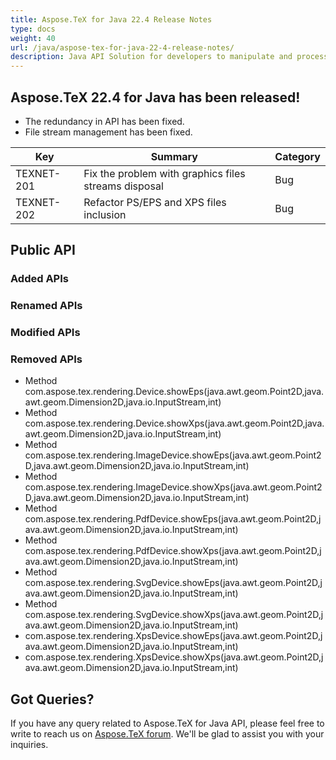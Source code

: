 ```yaml
---
title: Aspose.TeX for Java 22.4 Release Notes
type: docs
weight: 40
url: /java/aspose-tex-for-java-22-4-release-notes/
description: Java API Solution for developers to manipulate and process TeX and LaTeX files. Updates of Aspose.TeX API solution for Java | Release 2022.04
---
```


## Aspose.TeX 22.4 for Java has been released!

 * The redundancy in API has been fixed.
 * File stream management has been fixed.

| Key | Summary | Category |
|---|---|---|
| TEXNET-201 | Fix the problem with graphics files streams disposal | Bug |
| TEXNET-202 | Refactor PS/EPS and XPS files inclusion | Bug |
 
## Public API
### Added APIs

### Renamed APIs

### Modified APIs
 
### Removed APIs
 * Method com.aspose.tex.rendering.Device.showEps(java.awt.geom.Point2D,java.awt.geom.Dimension2D,java.io.InputStream,int)
 * Method com.aspose.tex.rendering.Device.showXps(java.awt.geom.Point2D,java.awt.geom.Dimension2D,java.io.InputStream,int)
 * Method com.aspose.tex.rendering.ImageDevice.showEps(java.awt.geom.Point2D,java.awt.geom.Dimension2D,java.io.InputStream,int)
 * Method com.aspose.tex.rendering.ImageDevice.showXps(java.awt.geom.Point2D,java.awt.geom.Dimension2D,java.io.InputStream,int)
 * Method com.aspose.tex.rendering.PdfDevice.showEps(java.awt.geom.Point2D,java.awt.geom.Dimension2D,java.io.InputStream,int)
 * Method com.aspose.tex.rendering.PdfDevice.showXps(java.awt.geom.Point2D,java.awt.geom.Dimension2D,java.io.InputStream,int)
 * Method com.aspose.tex.rendering.SvgDevice.showEps(java.awt.geom.Point2D,java.awt.geom.Dimension2D,java.io.InputStream,int)
 * Method com.aspose.tex.rendering.SvgDevice.showXps(java.awt.geom.Point2D,java.awt.geom.Dimension2D,java.io.InputStream,int)
 * com.aspose.tex.rendering.XpsDevice.showEps(java.awt.geom.Point2D,java.awt.geom.Dimension2D,java.io.InputStream,int)
 * com.aspose.tex.rendering.XpsDevice.showXps(java.awt.geom.Point2D,java.awt.geom.Dimension2D,java.io.InputStream,int) 
 
## Got Queries?
If you have any query related to Aspose.TeX for Java API, please feel free to write to reach us on [Aspose.TeX forum](https://forum.aspose.com/c/tex/). We'll be glad to assist you with your inquiries.
